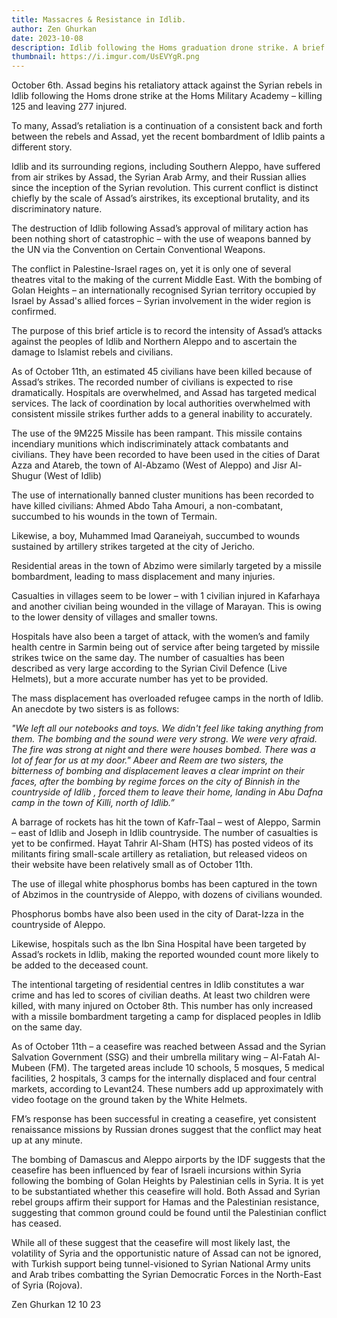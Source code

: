 ```yaml
---
title: Massacres & Resistance in Idlib.
author: Zen Ghurkan
date: 2023-10-08
description: Idlib following the Homs graduation drone strike. A brief timeline of Assad's discriminatory campaign against the people of Idlib and the Syrian resistance.
thumbnail: https://i.imgur.com/UsEVYgR.png
---
```


October 6th. Assad begins his retaliatory attack against the Syrian rebels in Idlib following the Homs drone strike at the Homs Military Academy – killing 125 and leaving 277 injured.

To many, Assad’s retaliation is a continuation of a consistent back and forth between the rebels and Assad, yet the recent bombardment of Idlib paints a different story.

Idlib and its surrounding regions, including Southern Aleppo, have suffered from air strikes by Assad, the Syrian Arab Army, and their Russian allies since the inception of the Syrian revolution. This current conflict is distinct chiefly by the scale of Assad’s airstrikes, its exceptional brutality, and its discriminatory nature.

The destruction of Idlib following Assad’s approval of military action has been nothing short of catastrophic – with the use of weapons banned by the UN via the Convention on Certain Conventional Weapons.

The conflict in Palestine-Israel rages on, yet it is only one of several theatres vital to the making of the current Middle East. With the bombing of Golan Heights – an internationally recognised Syrian territory occupied by Israel by Assad's allied forces – Syrian involvement in the wider region is confirmed.

The purpose of this brief article is to record the intensity of Assad’s attacks against the peoples of Idlib and Northern Aleppo and to ascertain the damage to Islamist rebels and civilians.

As of October 11th, an estimated 45 civilians have been killed because of Assad’s strikes. The recorded number of civilians is expected to rise dramatically. Hospitals are overwhelmed, and Assad has targeted medical services. The lack of coordination by local authorities overwhelmed with consistent missile strikes further adds to a general inability to accurately.

The use of the 9M225 Missile has been rampant. This missile contains incendiary munitions which indiscriminately attack combatants and civilians. They have been recorded to have been used in the cities of Darat Azza and Atareb, the town of Al-Abzamo (West of Aleppo) and Jisr Al-Shugur (West of Idlib)

The use of internationally banned cluster munitions has been recorded to have killed civilians: Ahmed Abdo Taha Amouri, a non-combatant, succumbed to his wounds in the town of Termain.

Likewise, a boy, Muhammed Imad Qaraneiyah, succumbed to wounds sustained by artillery strikes targeted at the city of Jericho.

Residential areas in the town of Abzimo were similarly targeted by a missile bombardment, leading to mass displacement and many injuries.

Casualties in villages seem to be lower – with 1 civilian injured in Kafarhaya and another civilian being wounded in the village of Marayan. This is owing to the lower density of villages and smaller towns.

Hospitals have also been a target of attack, with the women’s and family health centre in Sarmin being out of service after being targeted by missile strikes twice on the same day. The number of casualties has been described as very large according to the Syrian Civil Defence (Live Helmets), but a more accurate number has yet to be provided.

The mass displacement has overloaded refugee camps in the north of Idlib. An anecdote by two sisters is as follows: 

 *"We left all our notebooks and toys. We didn't feel like taking anything from them. The bombing and the sound were very strong. We were very afraid. The fire was strong at night and there were houses bombed. There was a lot of fear for us at my door." Abeer and Reem are two sisters, the bitterness of bombing and displacement leaves a clear imprint on their faces, after the bombing by regime forces on the city of Binnish in the countryside of Idlib , forced them to leave their home, landing in Abu Dafna camp in the town of Killi, north of Idlib.”*

 A barrage of rockets has hit the town of Kafr-Taal – west of Aleppo, Sarmin – east of Idlib and Joseph in Idlib countryside. The number of casualties is yet to be confirmed. Hayat Tahrir Al-Sham (HTS) has posted videos of its militants firing small-scale artillery as retaliation, but released videos on their website have been relatively small as of October 11th.

 The use of illegal white phosphorus bombs has been captured in the town of Abzimos in the countryside of Aleppo, with dozens of civilians wounded.

Phosphorus bombs have also been used in the city of Darat-Izza in the countryside of Aleppo.

Likewise, hospitals such as the Ibn Sina Hospital have been targeted by Assad’s rockets in Idlib, making the reported wounded count more likely to be added to the deceased count.

The intentional targeting of residential centres in Idlib constitutes a war crime and has led to scores of civilian deaths. At least two children were killed, with many injured on October 8th. This number has only increased with a missile bombardment targeting a camp for displaced peoples in Idlib on the same day.

As of October 11th – a ceasefire was reached between Assad and the Syrian Salvation Government (SSG) and their umbrella military wing – Al-Fatah Al-Mubeen (FM). The targeted areas include 10 schools, 5 mosques, 5 medical facilities, 2 hospitals, 3 camps for the internally displaced and four central markets, according to Levant24. These numbers add up approximately with video footage on the ground taken by the White Helmets.

FM’s response has been successful in creating a ceasefire, yet consistent renaissance missions by Russian drones suggest that the conflict may heat up at any minute.

The bombing of Damascus and Aleppo airports by the IDF suggests that the ceasefire has been influenced by fear of Israeli incursions within Syria following the bombing of Golan Heights by Palestinian cells in Syria. It is yet to be substantiated whether this ceasefire will hold. Both Assad and Syrian rebel groups affirm their support for Hamas and the Palestinian resistance, suggesting that common ground could be found until the Palestinian conflict has ceased.

While all of these suggest that the ceasefire will most likely last, the volatility of Syria and the opportunistic nature of Assad can not be ignored, with Turkish support being tunnel-visioned to Syrian National Army units and Arab tribes combatting the Syrian Democratic Forces in the North-East of Syria (Rojova).

Zen Ghurkan 12 10 23